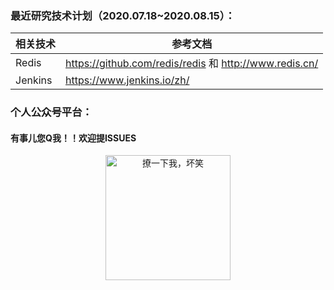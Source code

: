### 最近研究技术计划（2020.07.18~2020.08.15）：

| 相关技术        | 参考文档    |
| --------   | ----- |
| Redis      | https://github.com/redis/redis 和 http://www.redis.cn/    | 
| Jenkins    | https://www.jenkins.io/zh/      | 

### 个人公众号平台：
#### 有事儿您Q我！！欢迎提ISSUES
<!--<a target="_blank" href="http://wpa.qq.com/msgrd?v=3&amp;uin=710201236&amp;site=qq&amp;menu=yes">
    <img border="0" src="http://wpa.qq.com/pa?p=1:710201236:13" alt="有事您Q我" title="有事您Q我">
</a>-->
 <p align="center">
     <img src="https://github.com/wencaixu/QR-Generator/blob/master/qr/gif_qrcode.gif" 
     height=200px
     width=200px
     alt="撩一下我，坏笑">
 </p>
